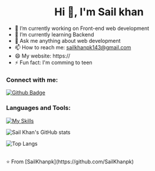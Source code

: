 <h1 align="center">Hi 👋, I'm Sail khan</h1>

- 🔭 I’m currently working on Front-end web development
- 🌱 I’m currently learning Backend
- 💬 Ask me anything about web development
- 📫 How to reach me: sailkhanpk143@gmail.com
- 😄 My website: https://
- ⚡ Fun fact: I'm comming to teen
  
### Connect with me:
<div id="badges">
  <a href="https://github.com/SailKhanpk">
    <img src="https://img.shields.io/badge/Github-green?style=for-the-badge&logo=Github&logoColor=black" alt="Github Badge"/>
  </a>
   
</div>

### Languages and Tools:
[![My Skills](https://skillicons.dev/icons?i=html,css,bootstrap,js,react,github,git,postman,wordpress,figma,xd&perline=5)](https://skillicons.dev)

![Sail Khan's GitHub stats](https://github-readme-stats.vercel.app/api?username=SailKhanpk&show_icons=true&theme=dark)

![Top Langs](https://github-readme-stats.vercel.app/api/top-langs/?username=SailKhanpk&theme=dark)


<br>
⭐️ From [SailKhanpk](https://github.com/SailKhanpk)
